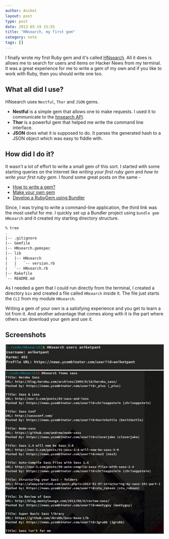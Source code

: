 ```yaml
---
author: Aniket
layout: post
type: post
date: 2013-05-19 15:55
title: "HNsearch, my first gem"
category: note
tags: []
---
```


I finally wrote my first Ruby gem and it's called <a href="https://github.com/aniketpant/HNsearch">HNsearch</a>. All it does is allows me to search for users and items on Hacker News from my terminal. It was a great experience for me to write a gem of my own and if you like to work with Ruby, then you should write one too.


## What all did I use?

HNsearch uses `Nestful`, `Thor` and `JSON` gems.

- **Nestful** is a simple gem that allows one to make requests. I used it to communicate to the [hnsearch API](https://www.hnsearch.com/api).
- **Thor** is a powerful gem that helped me write the command line interface.
- **JSON** does what it is supposed to do. It parses the generated hash to a JSON object which was easy to fiddle with.

## How did I do it?

It wasn't a lot of effort to write a small gem of this sort. I started with some starting queries on the Internet like _writing your first ruby gem_ and _how to write your first ruby gem_. I found some great posts on the same -

- [How to write a gem?](http://stackoverflow.com/questions/2194547/ruby-how-to-write-a-gem)
- [Make your own gem](http://guides.rubygems.org/make-your-own-gem/)
- [Develop a RubyGem using Bundler](https://github.com/radar/guides/blob/master/gem-development.md)

Since, I was trying to write a command-line application, the third link was the most useful for me. I quickly set up a Bundler project using `bundle gem HNsearch` and it created my starting directory structure.

~~~
% tree
.
|-- .gitignore
|-- Gemfile
|-- HNsearch.gemspec
|-- lib
|   |-- HNsearch
|   |   `-- version.rb
|   `-- HNsearch.rb
|-- Rakefile
`-- README.md
~~~

As I needed a gem that I could run directly from the terminal, I created a directory `bin` and created a file called `HNsearch` inside it. The file just starts the `CLI` from my module `HNsearch`.

Writing a gem of your own is a satisfying experience and you get to learn a lot from it. And another advantage that comes along with it is the part where others can download your gem and use it.

## Screenshots

<div class="media">
  <img src="/assets/images/hnsearch-my-first-gem/screenshot-1.jpg" title="Screenshot 1" alt="Screenshot 1" />
</div>

<div class="media">
  <img src="/assets/images/hnsearch-my-first-gem/screenshot-2.jpg" title="Screenshot 2" alt="Screenshot 2" />
</div>